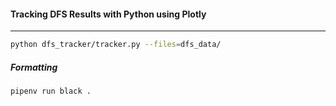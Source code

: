 #### Tracking DFS Results with Python using Plotly
---


```bash
python dfs_tracker/tracker.py --files=dfs_data/
```

##### Formatting
```bash
pipenv run black .
```